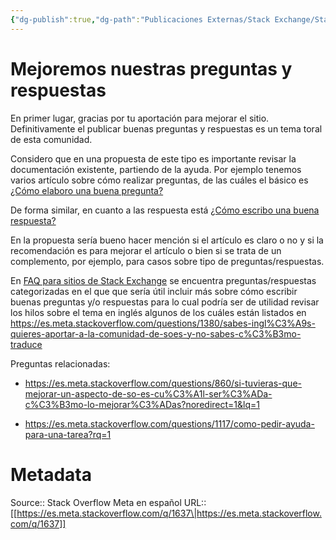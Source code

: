 ```yaml
---
{"dg-publish":true,"dg-path":"Publicaciones Externas/Stack Exchange/Stack Overflow en español/Stack Overflow en español Meta/es.meta.stackoverflow.com-1637.md","permalink":"/publicaciones-externas/stack-exchange/stack-overflow-en-espanol/stack-overflow-en-espanol-meta/es-meta-stackoverflow-com-1637/","title":"Mejoremos nuestras preguntas y respuestas","hide":true,"noteIcon":"\"0\"","created":"2024-04-03T12:49:10.373-06:00","updated":"2024-04-05T16:44:00.242-06:00"}
---
```


# Mejoremos nuestras preguntas y respuestas

En primer lugar, gracias por tu aportación para mejorar el sitio. Definitivamente el publicar buenas preguntas y respuestas es un tema toral de esta comunidad.

Considero que en una propuesta de este tipo es importante revisar la documentación existente, partiendo de la ayuda. Por ejemplo tenemos varios artículo sobre cómo realizar preguntas, de las cuáles el básico es [¿Cómo elaboro una buena pregunta?][1]

De forma similar, en cuanto a las respuesta está [¿Cómo escribo una buena respuesta?][2]

En la propuesta sería bueno hacer mención si el artículo es claro o no y si la recomendación es para mejorar el artículo o bien si se trata de un complemento, por ejemplo, para casos sobre tipo de preguntas/respuestas.

En [FAQ para sitios de Stack Exchange][3] se encuentra preguntas/respuestas categorizadas en el que que sería útil incluir más sobre cómo escribir buenas preguntas y/o respuestas para lo cual podría ser de utilidad revisar los hilos sobre el tema en inglés algunos de los cuáles están listados en https://es.meta.stackoverflow.com/questions/1380/sabes-ingl%C3%A9s-quieres-aportar-a-la-comunidad-de-soes-y-no-sabes-c%C3%B3mo-traduce

Preguntas relacionadas:

- https://es.meta.stackoverflow.com/questions/860/si-tuvieras-que-mejorar-un-aspecto-de-so-es-cu%C3%A1l-ser%C3%ADa-c%C3%B3mo-lo-mejorar%C3%ADas?noredirect=1&lq=1
- https://es.meta.stackoverflow.com/questions/1117/como-pedir-ayuda-para-una-tarea?rq=1


  [1]: https://es.stackoverflow.com/help/how-to-ask
  [2]: https://es.stackoverflow.com/help/how-to-answer
  [3]: https://es.meta.stackoverflow.com/questions/1378/faq-para-sitios-de-stack-exchange

# Metadata
Source:: Stack Overflow Meta en español
URL:: [[https://es.meta.stackoverflow.com/q/1637\|https://es.meta.stackoverflow.com/q/1637]]

